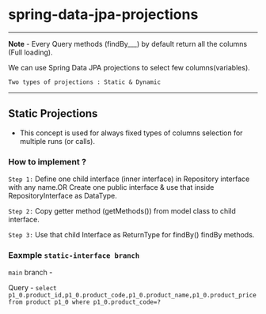 # spring-data-jpa-projections

---
**Note** - Every Query methods (findBy___) by default return all the columns (Full loading).

We can use Spring Data JPA projections to select few columns(variables).

```agsl
Two types of projections : Static & Dynamic
```

---

## Static Projections
- This concept is used for always fixed types of columns selection
  for multiple runs (or calls).

### How to implement ?

`Step 1:`  Define one child interface (inner interface) in Repository interface with any
name.OR Create one public interface & use that inside RepositoryInterface as DataType.

`Step 2:` Copy getter method (getMethods()) from model class to child
interface.

`Step 3:` Use that child Interface as ReturnType for findBy() findBy methods.

### Eaxmple `static-interface branch` 

`main` branch - 

Query - `select p1_0.product_id,p1_0.product_code,p1_0.product_name,p1_0.product_price from product p1_0 where p1_0.product_code=?`

